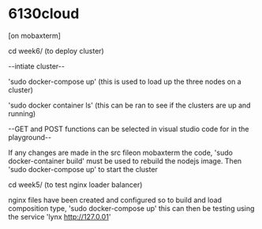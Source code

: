 # 6130cloud

[on mobaxterm]

cd week6/
(to deploy cluster)

--intiate cluster--

'sudo docker-compose up'
(this is used to load up the three nodes on a cluster)

'sudo docker container ls'
(this can be ran to see if the clusters are up and running)

--GET and POST functions can be selected in visual studio code for in the playground--

If any changes are made in the src fileon mobaxterm the code,
'sudo docker-container build'
must be used to rebuild the nodejs image. Then 
'sudo docker-compose up' 
to start the cluster

cd week5/ 
(to test nginx loader balancer)

nginx files have been created and configured so to build and load composition type,
'sudo docker-compose up'
this can then be testing using the service 
'lynx http://127.0.01'

